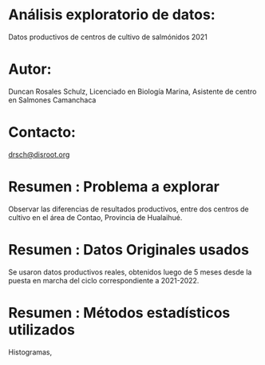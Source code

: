 
# Análisis exploratorio de datos:
Datos productivos de centros de cultivo de salmónidos 2021
# Autor:
Duncan Rosales Schulz, Licenciado en Biología Marina, Asistente de centro en Salmones Camanchaca
# Contacto:
drsch@disroot.org

# Resumen : Problema a explorar
Observar las diferencias de resultados productivos, entre dos centros de cultivo en el área de Contao, Provincia de Hualaihué.
# Resumen : Datos Originales usados
Se usaron datos productivos reales, obtenidos luego de 5 meses desde la puesta en marcha del ciclo correspondiente a 2021-2022.
# Resumen : Métodos estadísticos utilizados
Histogramas, 
